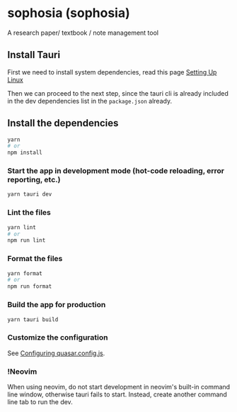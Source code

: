 # sophosia (sophosia)

A research paper/ textbook / note management tool

## Install Tauri

First we need to install system dependencies, read this page
[Setting Up Linux](https://tauri.app/v1/guides/getting-started/prerequisites)

Then we can proceed to the next step, since the tauri cli is already included in the dev dependencies list in the `package.json` already.

## Install the dependencies

```bash
yarn
# or
npm install
```

### Start the app in development mode (hot-code reloading, error reporting, etc.)

```bash
yarn tauri dev
```

### Lint the files

```bash
yarn lint
# or
npm run lint
```

### Format the files

```bash
yarn format
# or
npm run format
```

### Build the app for production

```bash
yarn tauri build
```

### Customize the configuration

See [Configuring quasar.config.js](https://v2.quasar.dev/quasar-cli-vite/quasar-config-js).

### !Neovim

When using neovim, do not start development in neovim's built-in command line window, otherwise tauri fails to start. Instead, create another command line tab to run the dev.
